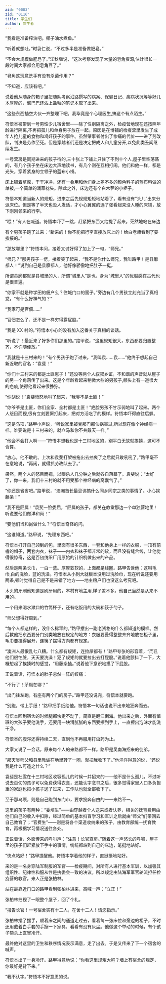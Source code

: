 ```yaml
---
aid: "0003"
zid: "0116"
title: 学生们
author: 吹牛者
---
```


“我看是准备榨油吧。椰子油水煮鱼。”

“听着就想吐。”时袅仁说，“不过多半是准备做肥皂。”

“不会大规模做肥皂了。”江秋堰说，“这次考察发现了大量的皂角资源,估计很长一段时间大家都会用皂角豆了。”

“皂角这玩意洗手有没有杀菌作用？”

“不知道，应该有吧。”

说着他从随身的箱子里把随队考察沿路撰写的病案、保健日记、疾病状况等等好几本厚厚的，皱巴巴还沾上盐粒的笔记本取了出来。

“这些东西抽空大伙一齐整理下吧。我毕竟是个心理医生,搞这个有点陌生。”

符悟本被带到一号男性少儿宿舍里——除了性别隔离之外，检疫营地现在还按照年龄进行隔离,不再把孤儿和单身男子放在一起。原因是在博铺的检疫营里发生了成年人抢儿童的食物和鸡奸孩子的事件。虽然肇事者付出了惨痛的代价——进了劳改队，判决是劳作至死。但是穿越者们还是决定把成人和儿童分开,以免此类丑闻继续发生。

一号营房是同期进来的孩子待的,三十张上下铺上只住了不到十个人,屋子里空荡荡的，有几个孩子坐在床边大声地读书，有几个则在互相打闹。他们和他一样，都是光头，穿着紧身的立领子的蓝布小褂。

床上铺着草席，干干净净，还有一叠用和他们身上差不多的颜色料子的蓝布料做的单被,一个简单的澜草枕头。除此之外，床边还有个白木茬的小柜子。

符悟本知道当新人的规矩，进来之后先规规矩矩地站着了，看有没有“头儿”出来分派床位。但是等了半天也没人发话，才小心翼翼的选了张看起来没人睡的床铺，放下刚刚领来的行李。

“喂！”有人在喊道。符悟本吓了一跳，赶紧把东西又给提了起来。茫然地站在床边

有个男孩子跑了过来：“新来的！你不能把行李直接放床上的！给白老师看到了要挨揍的。”

“那放哪里？”符悟本问，接着又讨好得了加上了一句，“师兄。”

“师兄？”那男孩子一愣，接着笑了起来，“我不是你什么师兄，我叫路甲！是县廓都人！”说到自己是县廓都人，他好像骄傲地把肚子一挺。

所谓县廓都就是县城里的人，所谓“城里人”是也。身为“城里人”的优越感在古代也是很普遍。

“你家不就是种学田的佃户么？住城门口的蛮子。”旁边有几个男孩立刻充当了真相党，“有什么好神气的？”

“我家可是官佃……”

“官佃怎么了，还不是一样穷得露屁股。”

“我是 XX 村的。”符悟本小心的没有加入这番关于真相的谈话。

“听说了！最近来了好多你们那里的。”路甲说，“这里规矩很大，东西都要归置整齐，不许随便放。”

“我就是十三村来的！”有个男孩子跑了过来，“我叫袁……袁……”他终于想起自己新近取的官名：“袁斐！”

“你们十三村来的都是土匪崽子！”还没等两个人叙叙乡谊，不和谐的声音就从屋子的另一个角落传了出来。这是个年龄看起来稍微大些的男孩子,额头上有一道很大的疤痕,使得他看起来很狰狞。

“你胡说！”袁斐愤怒地叫了起来，“我爹不是土匪！”

“你爷爷是土匪，你们全家、全村都是土匪！”疤脸男孩不甘示弱地叫了起来。两个人怒目而视,很有立刻要厮打起来，把对方活吃了的模样。符悟本吓得直往后躲。

“这是乌项，”路甲小声说，“听说家里被党那门那伙祸害过,所以现在像个神经病一样。谁要说是十三村来的，就立马和你不共戴天一样。”

“他会不会打人啊——”符悟本想我也是十三村地区的，别平白无故就挨揍，这可不合算。

“放心，他不敢的。上次和袁斐打架被拖出去抽爽了之后就只敢吼吼了。”路甲毫不在意地说，“再闹，就得抓劳改队去了。”

果然，两个人的怒目而视，以眼杀人几分钟之后就各自落幕了。袁斐说：“太好了，你一来，我们十三村的就不用受那个神经病的窝囊气了。”

“你还是省省吧。”路甲说，“澳洲首长最忌讳搞什么同乡同宗之类的事情了。小心挨藤条！”

“我不是匪属！”袁斐一脸委屈，“匪属的孩子，都关在教堂那边一个单独营地里！听说要他们做洋和尚！”

“要他们当和尚做什么？”符悟本奇怪的问。

“这谁知道。”路甲说，“先理东西吧。”

符悟本打开自己领到的包，里面有很多东西，一套和他身上一样的衣服，一顶有前檐的帽子，两套内衣，袜子——内衣和袜子都非常的软，而且没有缝合线，让他觉得很惊奇，这是百仞纺织厂用原始的针织机做出来的产品。

然后是两条长巾，一白一蓝。厚厚软软的，上面都是线圈。路甲告诉他：这叫毛巾,白的洗脸，蓝的洗澡。符悟本从小到大就根本没用过洗脸巾，现在听说还要用两条,顿时觉得自己是不是来错了地方——地主粮户们也没这么考究吧。

木头的牙刷他知道是刷牙用的，本村有地主用,样子差不多。他自己当然是从来不用的。

一个用来喝水漱口的竹筒杯子，还有吃饭用的大碗和筷子勺子。

“师父想得好周到。”

“每个人都这样的，没什么稀罕的。”路甲摆出一副老资格的什么都知道的模样。然后教他把东西要分门别类地放在规定的地方：衣服要叠得整整齐齐地放在柜子里，毛巾要挂得展开，连筷子摆得方向都有规定。

“澳洲人最恨乱七八糟。什么都有规矩，连拉屎都有！”路甲夸张的形容着，“而且他们很怕脏，天天要洗澡！犯了规矩的就要拉出去打屁股。”说着他颤抖了一下，大概想起了挨揍时的感觉，“用藤条抽。”说着他下意识地摸了下屁股。

正说着话，符悟本的肚子忽然一阵的绞痛：

“不行了！茅厕在哪？”

“出门往左跑，有座有两个门的房子。”路甲还没说完，符悟本就要跑。

“别跑，带上手纸！”路甲把手纸给他。符悟本一句话也说不出来地狂奔而去。

符悟本回到宿舍的时候腿都快走不动了，简直是翻江倒海。他出来之后，外面有值班的大孩子要他洗手，还要用一块滑腻腻的东西要擦到手上，一直擦出泡沫才能洗干净。

符悟本的腹泻还得持续二天，直到他不再服用打虫药为止。

大家又说了一会话，原来每个人的来路都不一样。路甲是吴南海招来的徒弟。

“那天吴师父和县里教谕在地里转了一圈，就把我收下了。”他洋洋得意的说，“还说我是什么可造之什么？”

袁斐是杜雯在十三村地区收容孤儿的时候一并招来的——他不是什么孤儿，不过听说去百仞的孩子可以免费获得衣食，还能认字念书之后，很多觉得家里人口多负担重的家庭也把小孩子送了过来，工作队也就全部收下了。

至于那乌项，则是自己跑到东门市，要求投奔自由的——来路不一。

这里的孩子有两种：“委培生”——由穿越者个人送来或者认养，相关的抚育费用由他们自己的收入中扣除，经过简单的基本扫盲学习和军训之后就由“师父”们带回去自己教育了；“官费生”——则是将各个渠道收纳来的孩子，由教育部统一抚育教育，再根据学习情况送往各处。

正说着话，外面传来的呼叫声：“注意！长官查房。”随着这一声悠长的呼喊，屋子里的孩子们赶紧放下手中的事情，统统都站到自己的床边，笔挺地站好。

“快点站好！”路甲提醒他。符悟本学着他的样子，直挺挺地站好。

来的是一名身穿陆军制服的军官——检疫期间，对所有人进行基本军训，以加强其组织性、纪律性和服从性是执委会一致的决议。所以规定由陆海军军官轮流担任检疫营的教官。来人正是张柏林。

站在最靠近门口的路甲看到张柏林进来，高喊一声：“立正！”

张柏林扫视了一眼整个屋子，回了个礼。

“报告长官！一号宿舍实有十二人，在舍十二人！请您指示。”

张柏林摆了摆手，顺着床之间的通道走过去，看着每一张床位和旁边的柜子，不时还用戴着白手套的手擦一下家具，看看有没有灰尘。他做这个举动的时候，有个孩子额头上直冒冷汗。

最终他对这里的卫生和秩序情况表示满意，走了出去。于是又传来了下一个宿舍的喊声。

符悟本出了一身冷汗。路甲得意地说：“你看这里规矩大吧？墙上有宿舍的规定，你最好是背下来。”

“我不认字。”符悟本不好意思的说。
